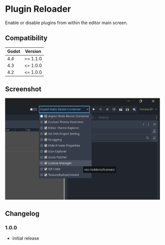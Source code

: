 # Plugin Reloader

Enable or disable plugins from within the editor main screen.

## Compatibility

| Godot | Version  |
|-------|----------|
| 4.4   | >= 1.1.0 |
| 4.3   | <= 1.0.0 |
| 4.2   | <= 1.0.0 |

## Screenshot

![plugin reloader screenshot](plugin_reloader/plugin_reloader.png "Plugin Reloader")

## Changelog

### 1.0.0

- Initial release
